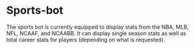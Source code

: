 # Sports-bot

The sports bot is currently equipped to display stats from the NBA, MLB, NFL, NCAAF, and NCAABB. It can display single season stats as well as total career stats for players (depending on what is requested). 

